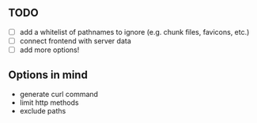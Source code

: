 ## TODO

- [ ] add a whitelist of pathnames to ignore (e.g. chunk files, favicons, etc.)
- [ ] connect frontend with server data
- [ ] add more options!

## Options in mind

- generate curl command
- limit http methods
- exclude paths
